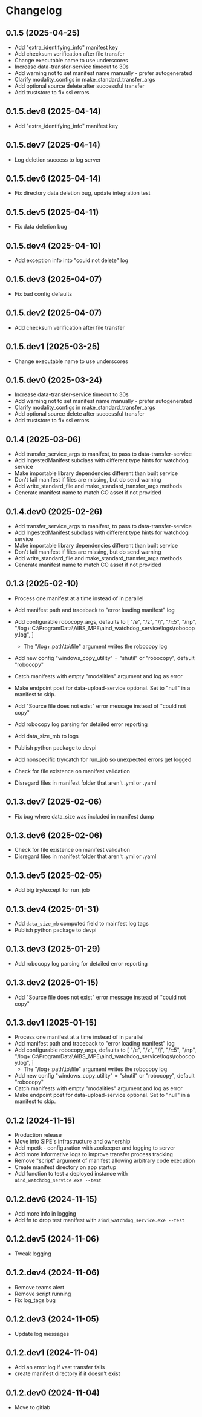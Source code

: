 # Changelog

## 0.1.5 (2025-04-25)
* Add "extra_identifying_info" manifest key
* Add checksum verification after file transfer
* Change executable name to use underscores
* Increase data-transfer-service timeout to 30s
* Add warning not to set manifest name manually - prefer autogenerated
* Clarify modality_configs in make_standard_transfer_args
* Add optional source delete after successful transfer
* Add truststore to fix ssl errors

## 0.1.5.dev8 (2025-04-14)
* Add "extra_identifying_info" manifest key

## 0.1.5.dev7 (2025-04-14)
* Log deletion success to log server

## 0.1.5.dev6 (2025-04-14)
* Fix directory data deletion bug, update integration test

## 0.1.5.dev5 (2025-04-11)
* Fix data deletion bug

## 0.1.5.dev4 (2025-04-10)
* Add exception info into "could not delete" log

## 0.1.5.dev3 (2025-04-07)
* Fix bad config defaults

## 0.1.5.dev2 (2025-04-07)
* Add checksum verification after file transfer

## 0.1.5.dev1 (2025-03-25)
* Change executable name to use underscores

## 0.1.5.dev0 (2025-03-24)
* Increase data-transfer-service timeout to 30s
* Add warning not to set manifest name manually - prefer autogenerated
* Clarify modality_configs in make_standard_transfer_args
* Add optional source delete after successful transfer
* Add truststore to fix ssl errors

## 0.1.4 (2025-03-06)
* Add transfer_service_args to manifest, to pass to data-transfer-service
* Add IngestedManifest subclass with different type hints for watchdog service
* Make importable library dependencies different than built service
* Don't fail manifest if files are missing, but do send warning
* Add write_standard_file and make_standard_transfer_args methods
* Generate manifest name to match CO asset if not provided

## 0.1.4.dev0 (2025-02-26)
* Add transfer_service_args to manifest, to pass to data-transfer-service
* Add IngestedManifest subclass with different type hints for watchdog service
* Make importable library dependencies different than built service
* Don't fail manifest if files are missing, but do send warning
* Add write_standard_file and make_standard_transfer_args methods
* Generate manifest name to match CO asset if not provided

## 0.1.3 (2025-02-10)
* Process one manifest at a time instead of in parallel
* Add manifest path and traceback to "error loading manifest" log
*  Add configurable robocopy_args, defaults to [ "/e", "/z", "/j", "/r:5", "/np", "/log+:C:\ProgramData\AIBS_MPE\aind_watchdog_service\logs\robocopy.log", ]

    * The "/log+:path\to\file" argument writes the robocopy log
* Add new config "windows_copy_utility" = "shutil" or "robocopy", default "robocopy"
* Catch manifests with empty "modalities" argument and log as error
* Make endpoint post for data-upload-service optional. Set to "null" in a manifest to skip.
* Add "Source file does not exist" error message instead of "could not copy"
* Add robocopy log parsing for detailed error reporting
* Add data_size_mb to logs
* Publish python package to devpi
* Add nonspecific try/catch for run_job so unexpected errors get logged
* Check for file existence on manifest validation
* Disregard files in manifest folder that aren't .yml or .yaml

## 0.1.3.dev7 (2025-02-06)
* Fix bug where data_size was included in manifest dump

## 0.1.3.dev6 (2025-02-06)
* Check for file existence on manifest validation
* Disregard files in manifest folder that aren't .yml or .yaml

## 0.1.3.dev5 (2025-02-05)
* Add big try/except for run_job 

## 0.1.3.dev4 (2025-01-31)
* Add `data_size_mb` computed field to mainfest log tags
* Publish python package to devpi

## 0.1.3.dev3 (2025-01-29)
* Add robocopy log parsing for detailed error reporting

## 0.1.3.dev2 (2025-01-15)
* Add "Source file does not exist" error message instead of "could not copy"

## 0.1.3.dev1 (2025-01-15)
* Process one manifest at a time instead of in parallel
* Add manifest path and traceback to "error loading manifest" log
* Add configurable robocopy_args, defaults to 
    [
        "/e", "/z", "/j", "/r:5", "/np",
        "/log+:C:\\ProgramData\\AIBS_MPE\\aind_watchdog_service\\logs\\robocopy.log",
    ]
    * The "/log+:path\\to\\file" argument writes the robocopy log
* Add new config "windows_copy_utility" = "shutil" or "robocopy", default "robocopy"
* Catch manifests with empty "modalities" argument and log as error
* Make endpoint post for data-upload-service optional. Set to "null" in a manifest to skip.


## 0.1.2 (2024-11-15)
* Production release
* Move into SIPE's infrastructure and ownership
* Add mpetk - configuration with zookeeper and logging to server
* Add more informative logs to improve transfer process tracking
* Remove "script" argument of manifest allowing arbitrary code execution
* Create manifest directory on app startup
* Add function to test a deployed instance with `aind_watchdog_service.exe --test`

## 0.1.2.dev6 (2024-11-15)
* Add more info in logging
* Add fn to drop test manifest with `aind_watchdog_service.exe --test`

## 0.1.2.dev5 (2024-11-06)
* Tweak logging

## 0.1.2.dev4 (2024-11-06)
* Remove teams alert
* Remove script running
* Fix log_tags bug

## 0.1.2.dev3 (2024-11-05)
* Update log messages

## 0.1.2.dev1 (2024-11-04)
* Add an error log if vast transfer fails
* create manifest directory if it doesn't exist

## 0.1.2.dev0 (2024-11-04)
* Move to gitlab